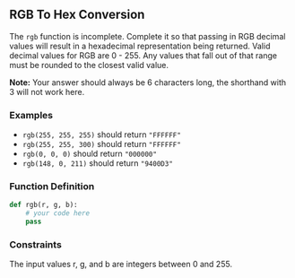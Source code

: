 ## RGB To Hex Conversion

The `rgb` function is incomplete. Complete it so that passing in RGB decimal values will result in a hexadecimal representation being returned. Valid decimal values for RGB are 0 - 255. Any values that fall out of that range must be rounded to the closest valid value.

**Note:** Your answer should always be 6 characters long, the shorthand with 3 will not work here.

### Examples

- `rgb(255, 255, 255)` should return `"FFFFFF"`
- `rgb(255, 255, 300)` should return `"FFFFFF"`
- `rgb(0, 0, 0)` should return `"000000"`
- `rgb(148, 0, 211)` should return `"9400D3"`

### Function Definition

```python
def rgb(r, g, b):
    # your code here
    pass
```

### Constraints
The input values r, g, and b are integers between 0 and 255.